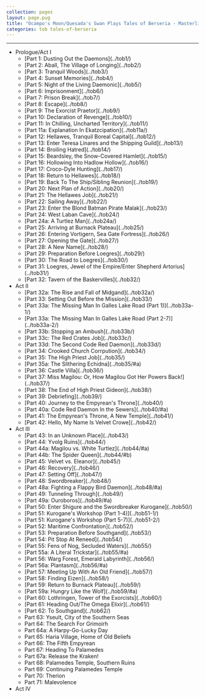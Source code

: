 ```yaml
---
collection: pages
layout: page.pug
title: "Ocampo's Moon/Quesada's Swan Plays Tales of Berseria - Masterlist"
categories: tob tales-of-berseria
---
```


---
<ul class="section-wrapper">
	<li><span class="section-no">Prologue/Act I</span>
		<ul class="masterlink-wrapper">
			<li>[Part 1: Dusting Out the Daemons](../tob1/)</li>
			<li>[Part 2: Aball, The Village of Longing](../tob2/)</li>
			<li>[Part 3: Tranquil Woods](../tob3/)</li>
			<li>[Part 4: Sunset Memories](../tob4/)</li>
			<li>[Part 5: Night of the Living Daemonic](../tob5/)</li>
			<li>[Part 6: Imprisonment](../tob6/)</li>
			<li>[Part 7: Prison Break](../tob7/)</li>
			<li>[Part 8: Escape](../tob8/)</li>
			<li>[Part 9: The Exorcist Praetor](../tob9/)</li>
			<li>[Part 10: Declaration of Revenge](../tob10/)</li>
			<li>[Part 11: In Chilling, Uncharted Territory](../tob11/)</li>
			<li>[Part 11a: Explanation In Ekatzcipation](../tob11a/)</li>
			<li>[Part 12: Hellawes, Tranquil Boreal Capital](../tob12/)</li>
			<li>[Part 13: Enter Teresa Linares and the Shipping Guild](../tob13/)</li>
			<li>[Part 14: Broiling Hatred](../tob14/)</li>
			<li>[Part 15: Beardsley, the Snow-Covered Hamlet](../tob15/)</li>
			<li>[Part 16: Hollowing Into Hadlow Hollow](../tob16/)</li>
			<li>[Part 17: Croco-Dyle Hunting](../tob17/)</li>
			<li>[Part 18: Return to Hellawes](../tob18/)</li>
			<li>[Part 19: Back To The Ship/Sibling Reunion](../tob19/)</li>
			<li>[Part 20: Next Plan of Action](../tob20/)</li>
			<li>[Part 21: The Hellawes Job](../tob21/)</li>
			<li>[Part 22: Sailing Away](../tob22/)</li>
			<li>[Part 23: Enter the Blond Batman Pirate Malak](../tob23/)</li>
			<li>[Part 24: West Laban Cave](../tob24/)</li>
			<li>[Part 24a: A Turtlez Man](../tob24a/)</li>
			<li>[Part 25: Arriving at Burnack Plateau](../tob25/)</li>
			<li>[Part 26: Entering Vortigern, Sea Gate Fortress](../tob26/)</li>
			<li>[Part 27: Opening the Gate](../tob27/)</li>
			<li>[Part 28: A New Name](../tob28/)</li>
			<li>[Part 29: Preparation Before Loegres](../tob29/)</li>
			<li>[Part 30: The Road to Loegres](../tob30/)</li>
			<li>[Part 31: Loegres, Jewel of the Empire/Enter Shepherd Artorius](../tob31/)</li>
			<li>[Part 32: Tavern of the Baskervilles](../tob32/)</li>
		</ul>
	</li>
	<li><span class="section-no">Act II</span>
		<ul class="masterlink-wrapper">
			<li>[Part 32a: The Rise and Fall of Midgand](../tob32a/)</li>
			<li>[Part 33: Setting Out Before the Mission](../tob33/)</li>
			<li>[Part 33a: The Missing Man In Galles Lake Road (Part 1)](../tob33a-1/)</li>
			<li>[Part 33a: The Missing Man In Galles Lake Road (Part 2-7)](../tob33a-2/)</li>
			<li>[Part 33b: Stopping an Ambush](../tob33b/)</li>
			<li>[Part 33c: The Red Crates Job](../tob33c/)</li>
			<li>[Part 33d: The Second Code Red Daemon](../tob33d/)</li>
			<li>[Part 34: Crooked Church Corrpution](../tob34/)</li>
			<li>[Part 35: The High Priest Job](../tob35/)</li>
			<li>[Part 35a: The Slithering Echidna](../tob35/#a)</li>
			<li>[Part 36: Castle Villa](../tob36/)</li>
			<li>[Part 37: Miss Magilou: Or, How Magilou Got Her Powers Back!](../tob37/)</li>
			<li>[Part 38: The End of High Priest Gideon](../tob38/)</li>
			<li>[Part 39: Debriefing](../tob39/)</li>
			<li>[Part 40: Journey to the Empyrean's Throne](../tob40/)</li>
			<li>[Part 40a: Code Red Daemon In the Sewers](../tob40/#a)</li>
			<li>[Part 41: The Empyrean's Throne, A New Temple](../tob41/)</li>
			<li>[Part 42: Hello, My Name Is Velvet Crowe](../tob42/)</li>
		</ul>
	</li>
	<li><span class="section-no">Act III</span>
		<ul class="masterlink-wrapper">
			<li>[Part 43: In an Unknown Place](../tob43/)</li>
			<li>[Part 44: Yvolg Ruins](../tob44/)</li>
			<li>[Part 44a: Magilou vs. White Turtlez](../tob44/#a)</li>
			<li>[Part 44b: The Spider Queen](../tob44/#b)</li>
			<li>[Part 45: Velvet vs. Eleanor](../tob45/)</li>
			<li>[Part 46: Recovery](../tob46/)</li>
			<li>[Part 47: Setting Off](../tob47/)</li>
			<li>[Part 48: Swordbreaker](../tob48/)</li>
			<li>[Part 48a: Fighting a Flappy Bird Daemon](../tob48/#a)</li>
			<li>[Part 49: Tunneling Through](../tob49/)</li>
			<li>[Part 49a: Ouroboros](../tob49/#a)</li>
			<li>[Part 50: Enter Shigure and the Swordbreaker Kurogane](../tob50/)</li>
			<li>[Part 51: Kurogane's Workshop (Part 1-4)](../tob51-1/)</li>
			<li>[Part 51: Kurogane's Workshop (Part 5-7)](../tob51-2/)
			<li>[Part 52: Maritime Confrontation](../tob52/)</li>
			<li>[Part 53: Preparation Before Southgand](../tob53/)</li>
			<li>[Part 54: Pit Stop At Reneed](../tob54/)</li>
			<li>[Part 55: Fens of Nog, Secluded Waters](../tob55/)</li>
			<li>[Part 55a: A Literal Trickstar](../tob55/#a)</li>
			<li>[Part 56: Warg Forest, Emerald Labyrinth](../tob56/)</li>
			<li>[Part 56a: Plantasm](../tob56/#a)</li>
			<li>[Part 57: Meeting Up With An Old Friend](../tob57/)</li>
			<li>[Part 58: Finding Eizen](../tob58/)</li>
			<li>[Part 59: Return to Burnack Plateau](../tob59/)</li>
			<li>[Part 59a: Hungry Like the Wolf](../tob59/#a)</li>
			<li>[Part 60: Lothringen, Tower of the Exorcists](../tob60/)</li>
			<li>[Part 61: Heading Out/The Omega Elixir](../tob61/)</li>
			<li>[Part 62: To Southgand](../tob62/)</li>
			<li>Part 63: Yseult, City of the Southern Seas</li>
			<li>Part 64: The Search For Grimoirh</li>
			<li>Part 64a: A Harpy-Go-Lucky Day</li>
			<li>Part 65: Haria Village, Home of Old Beliefs</li>
			<li>Part 66: The Fifth Empyrean</li>
			<li>Part 67: Heading To Palamedes</li>
			<li>Part 67a: Release the Kraken!</li>
			<li>Part 68: Palamedes Temple, Southern Ruins</li>
			<li>Part 69: Continuing Palamedes Temple</li>
			<li>Part 70: Therion</li>
			<li>Part 71: Malevolence</li>
		</ul>
	</li>
	<li><span class="section-no">Act IV</span>
		<ul class="masterlink-wrapper">
		</ul>
	</li>
</ul>